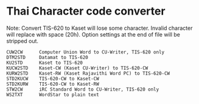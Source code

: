 # Thai Character code converter

Note:  Convert TIS-620 to Kaset will lose some character.
       Invalid character will replace with space (20h).
       Option settings at the end of file will be stripped out.

    CUW2CW      Computer Union Word to CU-Writer, TIS-620 only
    DTM2STD     Datamat to TIS-620
    KU2STD      Kaset to TIS-620
    KUCW2STD    Kaset-CW (Kaset CU-Writer) to TIS-620-CW
    KURW2STD    Kaset-RW (Kaset Rajavithi Word PC) to TIS-620-CW
    STD2KUCW    TIS-620-CW to Kaset-CW
    STD2KURW    TIS-620-CW to Kaset-RW
    STW2CW      iRC Standard Word to CU-Writer, TIS-620 only
    WS2TXT      WordStar to plain text
